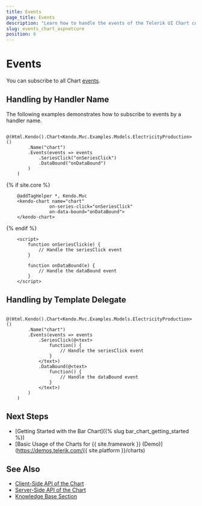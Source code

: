 ```yaml
---
title: Events
page_title: Events
description: "Learn how to handle the events of the Telerik UI Chart component for {{ site.framework }}."
slug: events_chart_aspnetcore
position: 6
---
```


# Events

You can subscribe to all Chart [events](/api/kendo.mvc.ui.fluent/charteventbuilder).

## Handling by Handler Name

The following examples demonstrates how to subscribe to events by a handler name.

```HtmlHelper
    @(Html.Kendo().Chart<Kendo.Mvc.Examples.Models.ElectricityProduction>()
        .Name("chart")
        .Events(events => events
            .SeriesClick("onSeriesClick")
            .DataBound("onDataBound")
        )
    )
```
{% if site.core %}
```TagHelper
    @addTagHelper *, Kendo.Mvc
    <kendo-chart name="chart" 
                on-series-click="onSeriesClick" 
                on-data-bound="onDataBound">
    </kendo-chart>
```
{% endif %}
```JS script.js
    <script>
        function onSeriesClick(e) {
            // Handle the seriesClick event
        }

        function onDataBound(e) {
            // Handle the dataBound event
        }
    </script>
```

## Handling by Template Delegate

```HtmlHelper
    @(Html.Kendo().Chart<Kendo.Mvc.Examples.Models.ElectricityProduction>()
        .Name("chart")
        .Events(events => events
            .SeriesClick(@<text>
                function() {
                    // Handle the seriesClick event
                }
            </text>)
            .DataBound(@<text>
                function() {
                    // Handle the dataBound event
                }
            </text>)
        )
    )
```

## Next Steps

* [Getting Started with the Bar Chart]({% slug bar_chart_getting_started %})
* [Basic Usage of the Charts for {{ site.framework }} (Demo)](https://demos.telerik.com/{{ site.platform }}/charts)

## See Also

* [Client-Side API of the Chart](https://docs.telerik.com/kendo-ui/api/javascript/dataviz/ui/chart)
* [Server-Side API of the Chart](/api/chart)
* [Knowledge Base Section](/knowledge-base)
